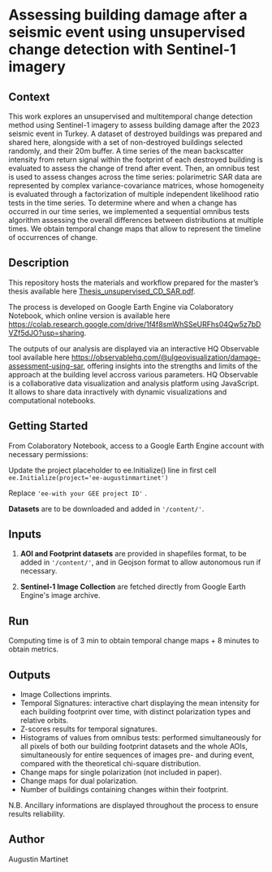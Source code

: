 # Assessing building damage after a seismic event using unsupervised change detection with Sentinel-1 imagery

## Context
This work explores an unsupervised and multitemporal change detection method using Sentinel-1 imagery to assess building damage after the 2023 seismic event in Turkey. A dataset of destroyed buildings was prepared and shared here, alongside with a set of non-destroyed buildings selected randomly, and their 20m buffer. A time series of the mean backscatter intensity from return signal within the footprint of each destroyed building is evaluated to assess the change of trend after event. Then, an omnibus test is used to assess changes across the time series: polarimetric SAR data are represented by complex variance-covariance matrices, whose homogeneity is evaluated through a factorization of multiple independent likelihood ratio tests in the time series. To determine where and when a change has occurred in our time series, we implemented a sequential omnibus tests algorithm assessing the overall differences between distributions at multiple times. We obtain temporal change maps that allow to represent the timeline of occurrences of change.

## Description
This repository hosts the materials and workflow prepared for the master’s thesis available here [Thesis_unsupervised_CD_SAR.pdf](https://github.com/Augustin-Ma/AssessingDamage/blob/c4b3684e43d7ef0a3073fcd298918a7df92f28cc/Thesis_unsupervised_CD_SAR.pdf). 

The process is developed on Google Earth Engine via Colaboratory Notebook, which online version is available here https://colab.research.google.com/drive/1f4f8smWhSSeURFhs04Qw5z7bDVZf5dJO?usp=sharing.

The outputs of our analysis are displayed via an interactive HQ Observable tool available here https://observablehq.com/@ulgeovisualization/damage-assessment-using-sar, offering insights into the strengths and limits of the approach at the building level accross various parameters. HQ Observable is a collaborative data visualization and analysis platform using JavaScript. It allows to share data inractively with dynamic visualizations and computational notebooks.


## Getting Started

From Colaboratory Notebook, access to a Google Earth Engine account with necessary permissions:

Update the project placeholder to ee.Initialize() line in first cell 
`ee.Initialize(project='ee-augustinmartinet')`

Replace `'ee-with your GEE project ID'` .

**Datasets** are to be downloaded and added in `'/content/'`.


## Inputs

1. **AOI and Footprint datasets** are provided in shapefiles format, to be added in `'/content/'`, and in Geojson format to allow autonomous run if necessary.

2. **Sentinel-1 Image Collection** are fetched directly from Google Earth Engine's image archive.


## Run

Computing time is of 3 min to obtain temporal change maps + 8 minutes to obtain metrics. 


## Outputs
- Image Collections imprints.
- Temporal Signatures: interactive chart displaying the mean intensity for each building footprint over time, with distinct polarization types and relative orbits.
- Z-scores results for temporal signatures.
- Histograms of values from omnibus tests: performed simultaneously for all pixels of both our building footprint datasets and the whole AOIs, simultaneously for entire sequences of images pre- and during event, compared with the theoretical chi-square distribution.
- Change maps for single polarization (not included in paper).
- Change maps for dual polarization.
- Number of buildings containing changes within their footprint.

N.B. Ancillary informations are displayed throughout the process to ensure results reliability.


## Author
Augustin Martinet
